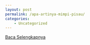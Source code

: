 ```yaml
---
layout: post
permalink: /apa-artinya-mimpi-pisau/
categories:
    - Uncategorized
---
```


[Baca Selengkapnya](/08)